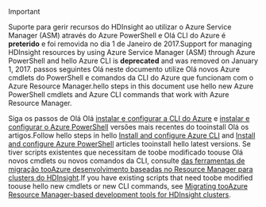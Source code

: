 > [!IMPORTANT]
> <span data-ttu-id="458e4-101">Suporte para gerir recursos do HDInsight ao utilizar o Azure Service Manager (ASM) através do Azure PowerShell e Olá CLI do Azure é **preterido** e foi removida no dia 1 de Janeiro de 2017.</span><span class="sxs-lookup"><span data-stu-id="458e4-101">Support for managing HDInsight resources by using Azure Service Manager (ASM) through Azure PowerShell and hello Azure CLI is **deprecated** and was removed on January 1, 2017.</span></span> <span data-ttu-id="458e4-102">passos seguintes Olá neste documento utilize Olá novos Azure cmdlets do PowerShell e comandos da CLI do Azure que funcionam com o Azure Resource Manager.</span><span class="sxs-lookup"><span data-stu-id="458e4-102">hello steps in this document use hello new Azure PowerShell cmdlets and Azure CLI commands that work with Azure Resource Manager.</span></span>
> 
> <span data-ttu-id="458e4-103">Siga os passos de Olá Olá [instalar e configurar a CLI do Azure](../articles/cli-install-nodejs.md) e [instalar e configurar o Azure PowerShell](/powershell/azureps-cmdlets-docs) versões mais recentes do tooinstall Olá os artigos.</span><span class="sxs-lookup"><span data-stu-id="458e4-103">Follow hello steps in hello [Install and configure Azure CLI](../articles/cli-install-nodejs.md) and [Install and configure Azure PowerShell](/powershell/azureps-cmdlets-docs) articles tooinstall hello latest versions.</span></span> <span data-ttu-id="458e4-104">Se tiver scripts existentes que necessitam de toobe modificado toouse Olá novos cmdlets ou novos comandos da CLI, consulte [das ferramentas de migração tooAzure desenvolvimento baseadas no Resource Manager para clusters do HDInsight](../articles/hdinsight/hdinsight-hadoop-development-using-azure-resource-manager.md).</span><span class="sxs-lookup"><span data-stu-id="458e4-104">If you have existing scripts that need toobe modified toouse hello new cmdlets or new CLI commands, see [Migrating tooAzure Resource Manager-based development tools for HDInsight clusters](../articles/hdinsight/hdinsight-hadoop-development-using-azure-resource-manager.md).</span></span>
> 
> 

